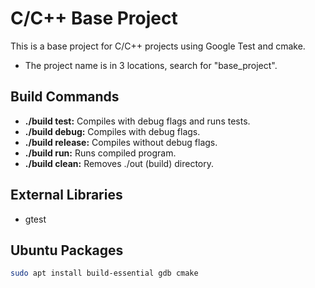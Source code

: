 # C/C++ Base Project

This is a base project for C/C++ projects using Google Test and cmake.

- The project name is in 3 locations, search for "base_project".

## Build Commands

- **./build test:** Compiles with debug flags and runs tests.
- **./build debug:** Compiles with debug flags.
- **./build release:** Compiles without debug flags.
- **./build run:** Runs compiled program.
- **./build clean:** Removes ./out (build) directory.

## External Libraries

- gtest

## Ubuntu Packages

```bash
sudo apt install build-essential gdb cmake
```
